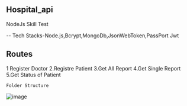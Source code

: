 ## Hospital_api
NodeJs Skill Test


-- Tech Stacks-Node.js,Bcrypt,MongoDb,JsonWebToken,PassPort Jwt


## Routes
1 Register Doctor
2.Registre Patient
3.Get All Report
4.Get Single Report
5.Get Status of Patient


```Folder Structure ```

![image](/hospital_snap.jpg)
